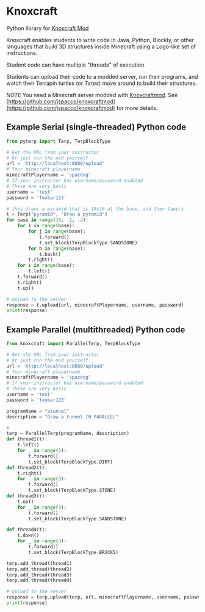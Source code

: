 # Knoxcraft

Python library for [Knoxcraft Mod](https://github.com/jspacco/knoxcraftmod)

Knoxcraft enables students to write code in Java, Python, Blockly, or other languages that build 3D structures inside Minecraft using a Logo-like set of instructions.

Student code can have multiple "threads" of execution.

Students can upload their code to a modded server, run their programs, and watch their Terrapin turtles (or *Terps*) move around to build their structures.

*NOTE* You need a Minecraft server modded with [Knoxcraftmod](https://github.com/jspacco/knoxcraftmod). See [https://github.com/jspacco/knoxcraftmod](https://github.com/jspacco/knoxcraftmod) for more details.

## Example Serial (single-threaded) Python code

```python
from pyterp import Terp, TerpBlockType

# Get the URL from your instructor
# Or just run the mod yourself
url = 'http://localhost:8080/upload'
# Your minecraft playername
minecraftPlayername = 'spacdog'
# If your instructor has username/password enabled
# These are very basic
username = 'test'
password = 'foobar123'

# this draws a pyramid that is 10x10 at the base, and then tapers
t = Terp("pyramid", "Draw a pyramid")
for base in range(10, -1, -2):
    for i in range(base):
        for j in range(base):
            t.forward()
            t.set_block(TerpBlockType.SANDSTONE)
        for h in range(base):
            t.back()
        t.right()
    for i in range(base):
        t.left()
    t.forward()
    t.right()
    t.up()

# upload to the server
response = t.upload(url, minecraftPlayername, username, password)
print(response)
```

## Example Parallel (multithreaded) Python code

```python
from knoxcraft import ParallelTerp, TerpBlockType

# Get the URL from your instructor
# Or just run the mod yourself
url = 'http://localhost:8080/upload'
# Your minecraft playername
minecraftPlayername = 'spacdog'
# If your instructor has username/password enabled
# These are very basic
username = 'test'
password = 'foobar123'

programName = "ptunnel"
description = "Draw a tunnel IN PARALLEL"

# 
terp = ParallelTerp(programName, description)
def thread1(t):
    t.left()
    for _ in range(3):
        t.forward()
        t.set_block(TerpBlockType.DIRT)
def thread2(t):
    t.right()
    for _ in range(3):
        t.forward()
        t.set_block(TerpBlockType.STONE)
def thread3(t):
    t.up()
    for _ in range(3):
        t.forward()
        t.set_block(TerpBlockType.SANDSTONE)

def thread4(t):
    t.down()
    for _ in range(3):
        t.forward()
        t.set_block(TerpBlockType.BRICKS)

terp.add_thread(thread1)
terp.add_thread(thread2)
terp.add_thread(thread3)
terp.add_thread(thread4)

# upload to the server
response = terp.upload(terp, url, minecraftPlayername, username, password)
print(response)
```